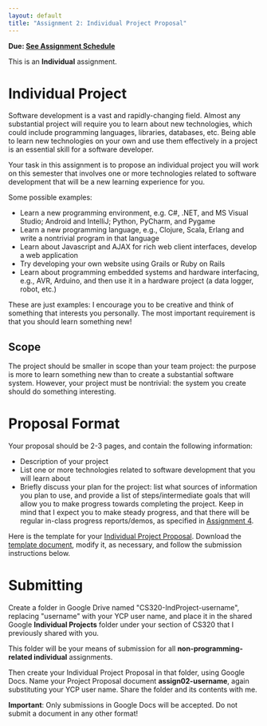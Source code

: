```yaml
---
layout: default
title: "Assignment 2: Individual Project Proposal"
---
```


**Due: [See Assignment Schedule](index.html)**

This is an **Individual** assignment.

Individual Project
==================

Software development is a vast and rapidly-changing field.
Almost any substantial project will require you to learn about
new technologies, which could include programming languages,
libraries, databases, etc.  Being able to learn
new technologies on your own
and use them effectively in a project is an essential skill
for a software developer.

Your task in this assignment is to propose an individual project
you will work on this semester that involves one or more technologies
related to software development that will be a new learning experience
for you.

Some possible examples:

* Learn a new programming environment, e.g. C#, .NET, and MS Visual Studio; Android and IntelliJ; Python, PyCharm, and Pygame
* Learn a new programming language, e.g., Clojure, Scala, Erlang
  and write a nontrivial program in that language
* Learn about Javascript and AJAX for rich web client interfaces,
  develop a web application
* Try developing your own website using Grails or Ruby on Rails
* Learn about programming embedded systems and hardware interfacing, 
  e.g., AVR, Arduino, and then use it in a hardware project (a data logger,
  robot, etc.)

These are just examples: I encourage you to be creative and
think of something that interests you personally.  The most important
requirement is that you should learn something new!

Scope
-----

The project should be smaller in scope than your team project:
the purpose is more to learn something new than to create a substantial
software system.  However, your project must be nontrivial: the
system you create should do something interesting.

Proposal Format
===============

Your proposal should be 2-3 pages, and contain the following information:

* Description of your project
* List one or more technologies related to software development that you
  will learn about
* Briefly discuss your plan for the project: list what sources of information you plan to use, and provide a list of steps/intermediate goals that will allow you to make progress towards completing the project.  Keep in mind that I expect you to make steady progress, and that there will be regular in-class progress reports/demos, as specified in [Assignment 4](assign04.html).
  
Here is the template for your [Individual Project Proposal](CS320_Individual_Project_Proposal_Template.pdf).  Download the [template document](CS320_Individual_Project_Proposal_Template.docx), modify it, as necessary, and follow the submission instructions below.

Submitting
==========

Create a folder in Google Drive named "CS320-IndProject-username", replacing "username" with your YCP user name, and place it in the shared Google **Individual Projects** folder under your section of CS320 that I previously shared with you.

This folder will be your means of submission for all **non-programming-related individual** assignments.

Then create your Individual Project Proposal in that folder, using Google Docs.  Name your Project Proposal document **assign02-username**, again substituting your YCP user name.  Share the folder and its contents with me.

<div class="callout">
<b>Important</b>: Only submissions in Google Docs will be accepted.
Do not submit a document in any other format!
</div>
